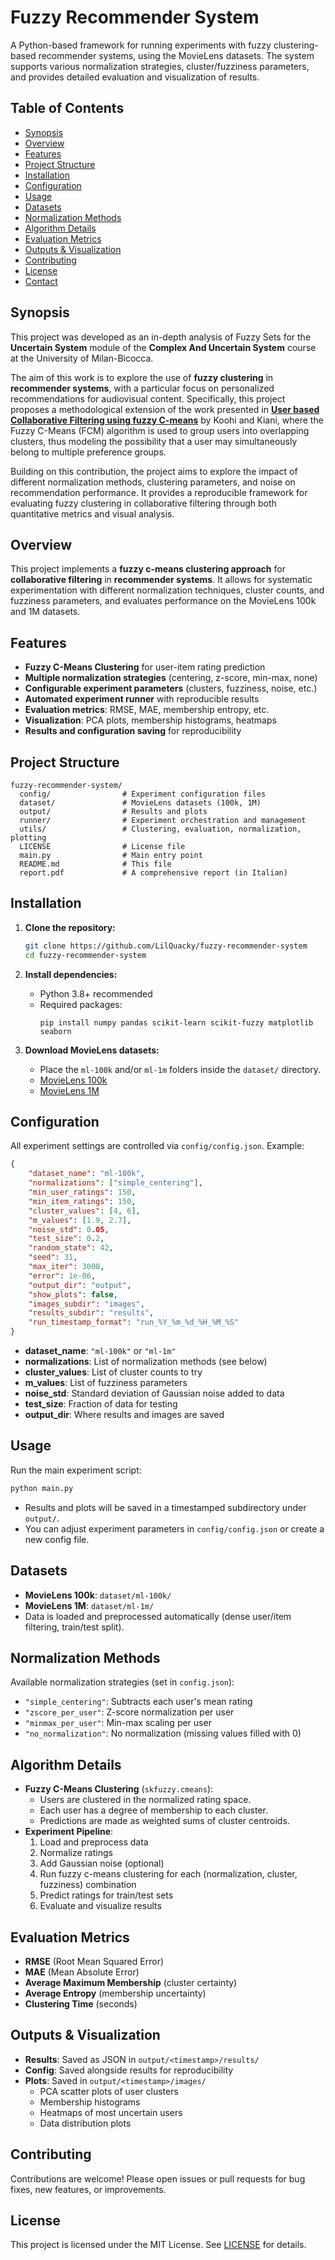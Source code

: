 # Fuzzy Recommender System

A Python-based framework for running experiments with fuzzy clustering-based recommender systems, using the MovieLens datasets. The system supports various normalization strategies, cluster/fuzziness parameters, and provides detailed evaluation and visualization of results.

## Table of Contents

- [Synopsis](#synopsis)
- [Overview](#overview)
- [Features](#features)
- [Project Structure](#project-structure)
- [Installation](#installation)
- [Configuration](#configuration)
- [Usage](#usage)
- [Datasets](#datasets)
- [Normalization Methods](#normalization-methods)
- [Algorithm Details](#algorithm-details)
- [Evaluation Metrics](#evaluation-metrics)
- [Outputs & Visualization](#outputs--visualization)
- [Contributing](#contributing)
- [License](#license)
- [Contact](#contact)

## Synopsis

This project was developed as an in-depth analysis of Fuzzy Sets for the **Uncertain System** module of the **Complex And Uncertain System** course at the University of Milan-Bicocca.

The aim of this work is to explore the use of **fuzzy clustering** in **recommender systems**, with a particular focus on personalized recommendations for audiovisual content. Specifically, this project proposes a methodological extension of the work presented in [**User based Collaborative Filtering using fuzzy C-means**](#https://www.sciencedirect.com/science/article/abs/pii/S0263224116302159) by Koohi and Kiani, where the Fuzzy C-Means (FCM) algorithm is used to group users into overlapping clusters, thus modeling the possibility that a user may simultaneously belong to multiple preference groups.

Building on this contribution, the project aims to explore the impact of different normalization methods, clustering parameters, and noise on recommendation performance. It provides a reproducible framework for evaluating fuzzy clustering in collaborative filtering through both quantitative metrics and visual analysis.


## Overview

This project implements a **fuzzy c-means clustering approach** for **collaborative filtering** in **recommender systems**. It allows for systematic experimentation with different normalization techniques, cluster counts, and fuzziness parameters, and evaluates performance on the MovieLens 100k and 1M datasets.


## Features

- **Fuzzy C-Means Clustering** for user-item rating prediction
- **Multiple normalization strategies** (centering, z-score, min-max, none)
- **Configurable experiment parameters** (clusters, fuzziness, noise, etc.)
- **Automated experiment runner** with reproducible results
- **Evaluation metrics**: RMSE, MAE, membership entropy, etc.
- **Visualization**: PCA plots, membership histograms, heatmaps
- **Results and configuration saving** for reproducibility


## Project Structure

```
fuzzy-recommender-system/
  config/                # Experiment configuration files
  dataset/               # MovieLens datasets (100k, 1M)
  output/                # Results and plots
  runner/                # Experiment orchestration and management
  utils/                 # Clustering, evaluation, normalization, plotting
  LICENSE                # License file
  main.py                # Main entry point
  README.md              # This file
  report.pdf             # A comprehensive report (in Italian)
```

## Installation

1. **Clone the repository:**
   ```bash
   git clone https://github.com/LilQuacky/fuzzy-recommender-system
   cd fuzzy-recommender-system
   ```

2. **Install dependencies:**
   - Python 3.8+ recommended
   - Required packages:
     ```
     pip install numpy pandas scikit-learn scikit-fuzzy matplotlib seaborn
     ```

3. **Download MovieLens datasets:**
   - Place the `ml-100k` and/or `ml-1m` folders inside the `dataset/` directory.
   - [MovieLens 100k](https://grouplens.org/datasets/movielens/100k/)
   - [MovieLens 1M](https://grouplens.org/datasets/movielens/1m/)


## Configuration

All experiment settings are controlled via `config/config.json`. Example:

```json
{
    "dataset_name": "ml-100k",
    "normalizations": ["simple_centering"],
    "min_user_ratings": 150,
    "min_item_ratings": 150,
    "cluster_values": [4, 6],
    "m_values": [1.9, 2.7],
    "noise_std": 0.05,
    "test_size": 0.2,
    "random_state": 42,
    "seed": 31,
    "max_iter": 3000,
    "error": 1e-06,
    "output_dir": "output",
    "show_plots": false,
    "images_subdir": "images",
    "results_subdir": "results",
    "run_timestamp_format": "run_%Y_%m_%d_%H_%M_%S"
}
```

- **dataset_name**: `"ml-100k"` or `"ml-1m"`
- **normalizations**: List of normalization methods (see below)
- **cluster_values**: List of cluster counts to try
- **m_values**: List of fuzziness parameters
- **noise_std**: Standard deviation of Gaussian noise added to data
- **test_size**: Fraction of data for testing
- **output_dir**: Where results and images are saved


## Usage

Run the main experiment script:

```bash
python main.py
```

- Results and plots will be saved in a timestamped subdirectory under `output/`.
- You can adjust experiment parameters in `config/config.json` or create a new config file.


## Datasets

- **MovieLens 100k**: `dataset/ml-100k/`
- **MovieLens 1M**: `dataset/ml-1m/`
- Data is loaded and preprocessed automatically (dense user/item filtering, train/test split).


## Normalization Methods

Available normalization strategies (set in `config.json`):

- `"simple_centering"`: Subtracts each user's mean rating
- `"zscore_per_user"`: Z-score normalization per user
- `"minmax_per_user"`: Min-max scaling per user
- `"no_normalization"`: No normalization (missing values filled with 0)


## Algorithm Details

- **Fuzzy C-Means Clustering** (`skfuzzy.cmeans`):
  - Users are clustered in the normalized rating space.
  - Each user has a degree of membership to each cluster.
  - Predictions are made as weighted sums of cluster centroids.
- **Experiment Pipeline**:
  1. Load and preprocess data
  2. Normalize ratings
  3. Add Gaussian noise (optional)
  4. Run fuzzy c-means clustering for each (normalization, cluster, fuzziness) combination
  5. Predict ratings for train/test sets
  6. Evaluate and visualize results


## Evaluation Metrics

- **RMSE** (Root Mean Squared Error)
- **MAE** (Mean Absolute Error)
- **Average Maximum Membership** (cluster certainty)
- **Average Entropy** (membership uncertainty)
- **Clustering Time** (seconds)


## Outputs & Visualization

- **Results**: Saved as JSON in `output/<timestamp>/results/`
- **Config**: Saved alongside results for reproducibility
- **Plots**: Saved in `output/<timestamp>/images/`
  - PCA scatter plots of user clusters
  - Membership histograms
  - Heatmaps of most uncertain users
  - Data distribution plots


## Contributing

Contributions are welcome! Please open issues or pull requests for bug fixes, new features, or improvements.


## License

This project is licensed under the MIT License. See [LICENSE](LICENSE) for details.
